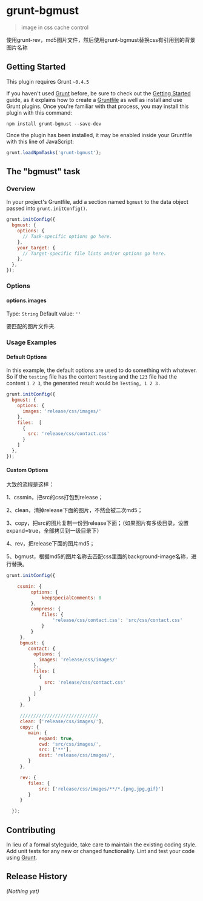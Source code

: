 # grunt-bgmust 

> image in css cache control

使用grunt-rev，md5图片文件，然后使用grunt-bgmust替换css有引用到的背景图片名称


## Getting Started
This plugin requires Grunt `~0.4.5`

If you haven't used [Grunt](http://gruntjs.com/) before, be sure to check out the [Getting Started](http://gruntjs.com/getting-started) guide, as it explains how to create a [Gruntfile](http://gruntjs.com/sample-gruntfile) as well as install and use Grunt plugins. Once you're familiar with that process, you may install this plugin with this command:

```shell
npm install grunt-bgmust --save-dev
```

Once the plugin has been installed, it may be enabled inside your Gruntfile with this line of JavaScript:

```js
grunt.loadNpmTasks('grunt-bgmust');
```

## The "bgmust" task

### Overview
In your project's Gruntfile, add a section named `bgmust` to the data object passed into `grunt.initConfig()`.

```js
grunt.initConfig({
  bgmust: {
    options: {
      // Task-specific options go here.
    },
    your_target: {
      // Target-specific file lists and/or options go here.
    },
  },
});
```

### Options

#### options.images
Type: `String`
Default value: `''`

要匹配的图片文件夹.


### Usage Examples

#### Default Options
In this example, the default options are used to do something with whatever. So if the `testing` file has the content `Testing` and the `123` file had the content `1 2 3`, the generated result would be `Testing, 1 2 3.`

```js
grunt.initConfig({
  bgmust: {
    options: {
      images: 'release/css/images/'
    },
    files:  [
      {
        src: 'release/css/contact.css'
      }
    ]
  },
});
```

#### Custom Options
大致的流程是这样：

1、cssmin，把src的css打包到release；

2、clean，清掉release下面的图片，不然会被二次md5；

3、copy，把src的图片复制一份到release下面；（如果图片有多级目录，设置expand=true，全部拷贝到一级目录下）

4、rev，把release下面的图片md5；

5、bgmust，根据md5的图片名称去匹配css里面的background-image名称，进行替换。
```js
grunt.initConfig({

    cssmin: {
         options: {
             keepSpecialComments: 0
         },
         compress: {
             files: {
                 'release/css/contact.css': 'src/css/contact.css'
             }
         }
     },
     bgmust: {
        contact: {
          options: {
            images: 'release/css/images/'
          },
          files: [
            {
              src: 'release/css/contact.css'
            }
          ]
        }
     },

     /////////////////////////////
     clean: ['release/css/images/'],
     copy: {
        main: {
            expand: true,
            cwd: 'src/css/images/',
            src: ['**'],
            dest: 'release/css/images/',
        }
     },

     rev: {
        files: {
            src: ['release/css/images/**/*.{png,jpg,gif}']
        }
     }

  });
```

## Contributing
In lieu of a formal styleguide, take care to maintain the existing coding style. Add unit tests for any new or changed functionality. Lint and test your code using [Grunt](http://gruntjs.com/).

## Release History
_(Nothing yet)_
